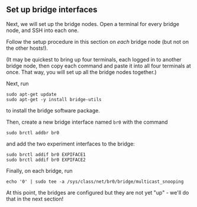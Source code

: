 ## Set up bridge interfaces

Next, we will set up the bridge nodes. Open a terminal for every bridge node, and SSH into each one. 

Follow the setup procedure in this section on _each_ bridge node (but not on the other hosts!). 

(It may be quickest to bring up four terminals, each logged in to another bridge node, then copy each command and paste it into all four terminals at once. That way, you will set up all the bridge nodes together.)

<!-- Flush the IP address on each experiment interface - since a bridge operates at Layer 2, bridge interfaces do not need an IP address:

```
sudo ip addr flush dev eth1  
sudo ip addr flush dev eth2  
``` -->


Next, run

```
sudo apt-get update
sudo apt-get -y install bridge-utils
```

to install the bridge software package.

Then, create a new bridge interface named `br0` with the command

```
sudo brctl addbr br0
```

and add the two experiment interfaces to the bridge:

```
sudo brctl addif br0 EXPIFACE1
sudo brctl addif br0 EXPIFACE2
```

Finally, on each bridge, run

```
echo '0' | sudo tee -a /sys/class/net/br0/bridge/multicast_snooping
```

At this point, the bridges are configured but they are not yet "up" - we'll do that in the next section!

